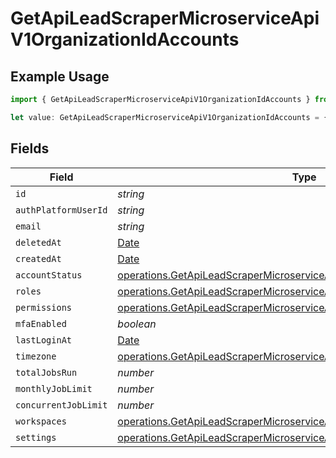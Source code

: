 # GetApiLeadScraperMicroserviceApiV1OrganizationIdAccounts

## Example Usage

```typescript
import { GetApiLeadScraperMicroserviceApiV1OrganizationIdAccounts } from "oppulence-backend-sdk/models/operations";

let value: GetApiLeadScraperMicroserviceApiV1OrganizationIdAccounts = {};
```

## Fields

| Field                                                                                                                                                                | Type                                                                                                                                                                 | Required                                                                                                                                                             | Description                                                                                                                                                          |
| -------------------------------------------------------------------------------------------------------------------------------------------------------------------- | -------------------------------------------------------------------------------------------------------------------------------------------------------------------- | -------------------------------------------------------------------------------------------------------------------------------------------------------------------- | -------------------------------------------------------------------------------------------------------------------------------------------------------------------- |
| `id`                                                                                                                                                                 | *string*                                                                                                                                                             | :heavy_minus_sign:                                                                                                                                                   | N/A                                                                                                                                                                  |
| `authPlatformUserId`                                                                                                                                                 | *string*                                                                                                                                                             | :heavy_minus_sign:                                                                                                                                                   | N/A                                                                                                                                                                  |
| `email`                                                                                                                                                              | *string*                                                                                                                                                             | :heavy_minus_sign:                                                                                                                                                   | N/A                                                                                                                                                                  |
| `deletedAt`                                                                                                                                                          | [Date](https://developer.mozilla.org/en-US/docs/Web/JavaScript/Reference/Global_Objects/Date)                                                                        | :heavy_minus_sign:                                                                                                                                                   | N/A                                                                                                                                                                  |
| `createdAt`                                                                                                                                                          | [Date](https://developer.mozilla.org/en-US/docs/Web/JavaScript/Reference/Global_Objects/Date)                                                                        | :heavy_minus_sign:                                                                                                                                                   | N/A                                                                                                                                                                  |
| `accountStatus`                                                                                                                                                      | [operations.GetApiLeadScraperMicroserviceApiV1OrganizationIdAccountStatus](../../models/operations/getapileadscrapermicroserviceapiv1organizationidaccountstatus.md) | :heavy_minus_sign:                                                                                                                                                   | N/A                                                                                                                                                                  |
| `roles`                                                                                                                                                              | [operations.GetApiLeadScraperMicroserviceApiV1OrganizationIdRoles](../../models/operations/getapileadscrapermicroserviceapiv1organizationidroles.md)[]               | :heavy_minus_sign:                                                                                                                                                   | N/A                                                                                                                                                                  |
| `permissions`                                                                                                                                                        | [operations.GetApiLeadScraperMicroserviceApiV1OrganizationIdPermissions](../../models/operations/getapileadscrapermicroserviceapiv1organizationidpermissions.md)[]   | :heavy_minus_sign:                                                                                                                                                   | N/A                                                                                                                                                                  |
| `mfaEnabled`                                                                                                                                                         | *boolean*                                                                                                                                                            | :heavy_minus_sign:                                                                                                                                                   | N/A                                                                                                                                                                  |
| `lastLoginAt`                                                                                                                                                        | [Date](https://developer.mozilla.org/en-US/docs/Web/JavaScript/Reference/Global_Objects/Date)                                                                        | :heavy_minus_sign:                                                                                                                                                   | N/A                                                                                                                                                                  |
| `timezone`                                                                                                                                                           | [operations.GetApiLeadScraperMicroserviceApiV1OrganizationIdTimezone](../../models/operations/getapileadscrapermicroserviceapiv1organizationidtimezone.md)           | :heavy_minus_sign:                                                                                                                                                   | N/A                                                                                                                                                                  |
| `totalJobsRun`                                                                                                                                                       | *number*                                                                                                                                                             | :heavy_minus_sign:                                                                                                                                                   | N/A                                                                                                                                                                  |
| `monthlyJobLimit`                                                                                                                                                    | *number*                                                                                                                                                             | :heavy_minus_sign:                                                                                                                                                   | N/A                                                                                                                                                                  |
| `concurrentJobLimit`                                                                                                                                                 | *number*                                                                                                                                                             | :heavy_minus_sign:                                                                                                                                                   | N/A                                                                                                                                                                  |
| `workspaces`                                                                                                                                                         | [operations.GetApiLeadScraperMicroserviceApiV1OrganizationIdWorkspaces](../../models/operations/getapileadscrapermicroserviceapiv1organizationidworkspaces.md)[]     | :heavy_minus_sign:                                                                                                                                                   | N/A                                                                                                                                                                  |
| `settings`                                                                                                                                                           | [operations.GetApiLeadScraperMicroserviceApiV1OrganizationIdSettings](../../models/operations/getapileadscrapermicroserviceapiv1organizationidsettings.md)           | :heavy_minus_sign:                                                                                                                                                   | N/A                                                                                                                                                                  |